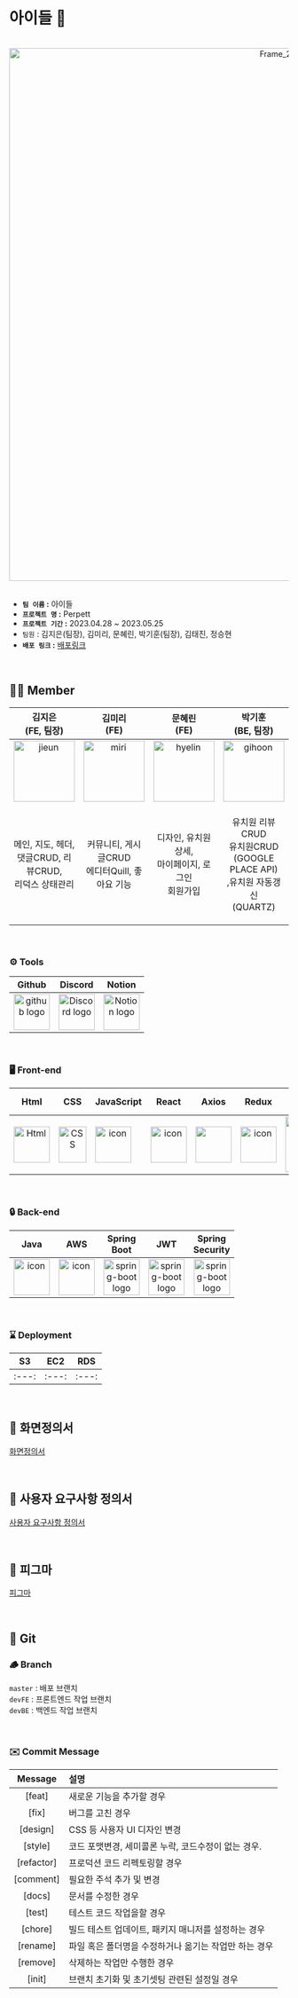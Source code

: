 # 아이들 🐣

<br/>

<div  align="center">
  <img width="961" alt="Frame_238" src="https://github.com/codestates-seb/seb43_main_030/assets/77611460/20e3c68d-4ec2-454d-870a-f04b63f72477">
</div>

</br>

- **`팀 이름` :** 아이들
- **`프로젝트 명` :** Perpett
- **`프로젝트 기간` :** 2023.04.28 ~ 2023.05.25
- `팀원` : 김지은(팀장), 김미리, 문혜린, 박기훈(팀장), 김태진, 정승현
- **`배포 링크` :** [배포링크](http://testqjzlt.s3-website.ap-northeast-2.amazonaws.com/)

<br/>

## 🧑‍💻 Member


| 김지은<br>(FE, 팀장) | 김미리<br>(FE) | 문혜린<br>(FE)| 박기훈<br>(BE, 팀장) | 김태진<br>(BE) | 정승현<br>(BE) |
| :---: | :---: | :---: | :---: | :---: | :---: |
|<img src="https://github.com/codestates-seb/seb43_main_030/assets/77611460/5fa9ada5-1586-4098-9565-11bd6b38445e" alt="jieun" width="110">| <img src="https://github.com/codestates-seb/seb43_main_030/assets/77611460/1414a009-dcc6-46e1-9e3f-e03093671a56" alt="miri" width="110">| <img src="https://github.com/codestates-seb/seb43_main_030/assets/77611460/f8c8f032-b231-4685-b7b9-9b441824b556" alt="hyelin" width="110">| <img src="https://github.com/codestates-seb/seb43_main_030/assets/77611460/01377985-0f15-4413-8ad3-142a627a3413" alt="gihoon" width="110">| <img src="https://github.com/codestates-seb/seb43_main_030/assets/77611460/8c4ea452-4aac-426b-a65f-c5eb0a108a3d" alt="taejin" width="110">| <img src="https://github.com/codestates-seb/seb43_main_030/assets/77611460/b5fba650-7f0c-4a1f-a468-cbe81f2a166c" alt="seunghyun" width="110">
| 메인, 지도, 헤더,</br>  댓글CRUD, 리뷰CRUD,</br>리덕스 상태관리 | 커뮤니티, 게시글CRUD</br> 에디터Quill, 좋아요 기능 | 디자인, 유치원 상세,</br> 마이페이지, 로그인</br> 회원가입 | 유치원 리뷰 CRUD</br>유치원CRUD</br>(GOOGLE PLACE API)<br>,유치원 자동갱신</br>(QUARTZ) | 커뮤니티, 게시글CRUD</br>, 댓글 CRUD,</br> 좋아요 기능</br>, s3이미지 업로드</br>, cloud-front(cdn) 구현 | Spring Security + Jwt</br> OAuht2</br> Email Sender</br> 회원CRUD</br> 프로필CRUD</br> 마이페이지  |



<br/>

### <span style=""> ⚙️ **Tools** </span>
| Github | Discord |Notion|
| :---: | :---: |:---:|
| <img alt="github logo" src="https://techstack-generator.vercel.app/github-icon.svg" width="65" height="65"> | <img alt="Discord logo" src="https://assets-global.website-files.com/6257adef93867e50d84d30e2/62595384e89d1d54d704ece7_3437c10597c1526c3dbd98c737c2bcae.svg" height="65" width="65"> |<img alt="Notion logo" src="https://www.notion.so/cdn-cgi/image/format=auto,width=640,quality=100/front-static/shared/icons/notion-app-icon-3d.png" height="65" width="65">|

<br/>

### <span style=""> 🖥 **Front-end** </span>
| Html | CSS | JavaScript | React | Axios | Redux | Tailwind CSS |
| :---: | :---: | :---: | :---: | :---: | :---: |  :---: |
| <img alt="Html" src ="https://upload.wikimedia.org/wikipedia/commons/thumb/6/61/HTML5_logo_and_wordmark.svg/440px-HTML5_logo_and_wordmark.svg.png" width="65" height="65" /> | <img src="https://user-images.githubusercontent.com/111227745/210204643-4c3d065c-59ec-481d-ac13-cea795730835.png" alt="CSS" width="50" height="65" /> | <div style="display: flex; align-items: flex-start;"><img src="https://techstack-generator.vercel.app/js-icon.svg" alt="icon" width="65" height="65" /></div> | <div style="display: flex; align-items: flex-start;"><img src="https://techstack-generator.vercel.app/react-icon.svg" alt="icon" width="65" height="65" /></div> | <div style="display: flex; align-items: flex-start;"><img src="https://axios-http.com/assets/logo.svg" width="65" height="65"/></div> | <img src="https://techstack-generator.vercel.app/redux-icon.svg" alt="icon" width="65" height="65" /> | <div style="display: flex; align-items: flex-start;"><img src="https://upload.wikimedia.org/wikipedia/commons/d/d5/Tailwind_CSS_Logo.svg" width="100" height="100"/></div> |

<br/>

### <span style="">🔒  **Back-end** </span>
| Java |  AWS | Spring<br>Boot | JWT | Spring<br/>Security | 
| :---: | :---: | :---: | :---: | :---: | 
| <img src="https://techstack-generator.vercel.app/java-icon.svg" alt="icon" width="65" height="65" />| <div style="display: flex; align-items: flex-start;"><img src="https://techstack-generator.vercel.app/aws-icon.svg" alt="icon" width="65" height="65" /></div> | <img alt="spring-boot logo" src="https://t1.daumcdn.net/cfile/tistory/27034D4F58E660F616" width="65" height="65" > | <img alt="spring-boot logo" src="https://play-lh.googleusercontent.com/3C-hB-KWoyWzZjUnRsXUPu-bqB3HUHARMLjUe9OmPoHa6dQdtJNW30VrvwQ1m7Pln3A" width="65" height="65" >| <img alt="spring-boot logo" src="https://blog.kakaocdn.net/dn/dIQDQP/btqZ09ESd8T/0ibqtotW52OaJS8HznXDQK/img.png" width="65" height="65" >|


<br/>

### <span style="">⌛ **Deployment** </span>
| S3 | EC2 | RDS |
| :---: | :---: | :---: |
| :---: | :---: | :---: |

<br/>

## 🌟 화면정의서
[화면정의서](https://www.notion.so/codestates/5f81b2a8f9c74ba7bdae616f46dd378b?v=ec51e24bbb7e48389129c508081eb106&p=b91f4cc4122f471ba1ca2edc595b55aa&pm=s)

<br/>

## :notebook: 사용자 요구사항 정의서
[사용자 요구사항 정의서](https://www.notion.so/codestates/5f81b2a8f9c74ba7bdae616f46dd378b?v=ec51e24bbb7e48389129c508081eb106&p=d313d44fd41e4c6a96ac8b78042e4052&pm=s)

<br/>

## 💄 피그마
[피그마](https://www.figma.com/file/PFOgIanoWAdQqqgtEtRWUM/%EB%B0%98%EB%A0%A4%EB%8F%99%EB%AC%BC-%EC%9C%A0%EC%B9%98%EC%9B%90-%EA%B8%B0%ED%9A%8D-%EB%B0%8F-%EB%94%94%EC%9E%90%EC%9D%B8?type=design&node-id=0-1&t=wwKvaX0sk5qQ55Gy-0)

<br/>

## :sloth: Git
### :wood: Branch
`master` : 배포 브랜치 <br/>
`devFE` : 프론트엔드 작업 브랜치 <br/>
`devBE` : 백엔드 작업 브랜치 <br/>



<br/>

### ✉️ Commit  Message

|Message|설명|
|:---:|:---|
|[feat]|새로운 기능을 추가할 경우|
|[fix]|버그를 고친 경우|
|[design]|CSS 등 사용자 UI 디자인 변경|
|[style]|코드 포맷변경, 세미콜론 누락, 코드수정이 없는 경우.|
|[refactor] |프로덕션 코드 리펙토링할 경우|
|[comment]|필요한 주석 추가 및 변경|
|[docs]|문서를 수정한 경우|
|[test]|테스트 코드 작업을할 경우|
|[chore]|빌드 테스트 업데이트, 패키지 매니저를 설정하는 경우|
|[rename]|파일 혹은 폴더명을 수정하거나 옮기는 작업만 하는 경우|
|[remove]|삭제하는 작업만 수행한 경우|
|[init]|브랜치 초기화 및 초기셋팅 관련된 설정일 경우|
